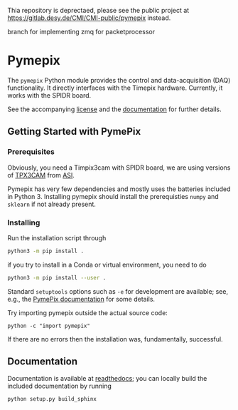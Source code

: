 Thia repository is deprectaed, please see the public project at https://gitlab.desy.de/CMI/CMI-public/pymepix instead.


branch for implementing zmq for packetprocessor

# Pymepix

The `pymepix` Python module provides the control and data-acquisition (DAQ) functionality. It
directly interfaces with the Timepix hardware. Currently, it works with the SPIDR board.

See the accompanying [license](./LICENSE.md) and the [documentation](#documentation) for further
details.


## Getting Started with PymePix
### Prerequisites

Obviously, you need a Timpix3cam with SPIDR board, we are using versions of
[TPX3CAM](https://www.amscins.com/tpx3cam/) from [ASI](https://www.amscins.com).

Pymepix has very few dependencies and mostly uses the batteries included in Python 3. Installing
pymepix should install the prerequisties `numpy` and `sklearn` if not already present.


### Installing

Run the installation script through
```bash
python3 -m pip install .
```
if you try to install in a Conda or virtual environment, you need to do
```bash
python3 -m pip install --user .
```

Standard `setuptools` options such as `-e` for development are available; see, e.g., the
[PymePix documentation](https://pymepix.readthedocs.io) for some details.

Try importing pymepix outside the actual source code:
```
python -c "import pymepix"
```
If there are no errors then the installation was, fundamentally, successful.


## Documentation

Documentation is available at [readthedocs](https://pymepix.readthedocs.io); you can locally build
the included documentation by running

```
python setup.py build_sphinx
```



<!-- Put Emacs local variables into HTML comment
Local Variables:
coding: utf-8
fill-column: 100
End:
-->
